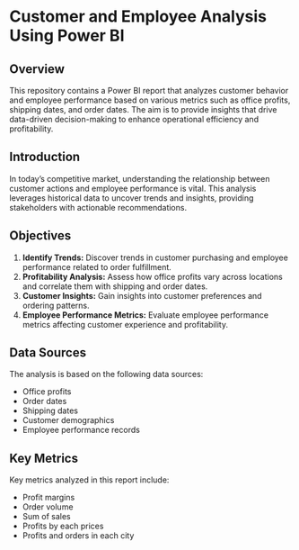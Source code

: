 # Customer and Employee Analysis Using Power BI

## Overview

This repository contains a Power BI report that analyzes customer behavior and employee performance based on various metrics such as office profits, shipping dates, and order dates. The aim is to provide insights that drive data-driven decision-making to enhance operational efficiency and profitability.


## Introduction

In today’s competitive market, understanding the relationship between customer actions and employee performance is vital. This analysis leverages historical data to uncover trends and insights, providing stakeholders with actionable recommendations.

## Objectives

1. **Identify Trends:** Discover trends in customer purchasing and employee performance related to order fulfillment.
2. **Profitability Analysis:** Assess how office profits vary across locations and correlate them with shipping and order dates.
3. **Customer Insights:** Gain insights into customer preferences and ordering patterns.
4. **Employee Performance Metrics:** Evaluate employee performance metrics affecting customer experience and profitability.

## Data Sources

The analysis is based on the following data sources:
- Office profits
- Order dates
- Shipping dates
- Customer demographics
- Employee performance records

## Key Metrics

Key metrics analyzed in this report include:
- Profit margins
- Order volume
- Sum of sales
- Profits by each prices
- Profits and orders in each city


